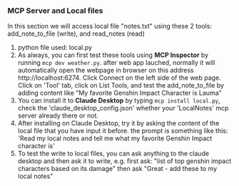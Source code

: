 ### MCP Server and Local files
In this section we will access local file "notes.txt" using these 2 tools: add_note_to_file (write), and read_notes (read)
1. python file used: local.py
2. As always, you can first test these tools using <b>MCP Inspector</b> by running `mcp dev weather.py`. after web app lauched, normally it will automatically open the webpage in browser on this address http://localhost:6274. Click Connect on the left side of the web page. Click on 'Tool' tab, click on List Tools, and test the add_note_to_file by adding content like "My favorite Genshin Impact Character is Lauma"
3. You can install it to <b>Claude Desktop</b> by typing `mcp install local.py`, check the 'claude_desktop_config.json' whether your 'LocalNotes' mcp server already there or not.
4. After installing on Claude Desktop, try it by asking the content of the local file that you have input it before. the prompt is something like this: 'Read my local notes and tell me what my favorite Genshin Impact character is'
5. To test the write to local files, you can ask anything to the claude desktop and then ask it to write, e.g. first ask: "list of top genshin impact characters based on its damage" then ask "Great - add these to my local notes"